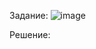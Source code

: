 Задание:
![image](https://github.com/ZinnatullinDA/Case_Lab_JS_GreenAtom/assets/99118170/b09dfb43-e72a-4dca-b0a7-2326a5908ab5)

Решение:
